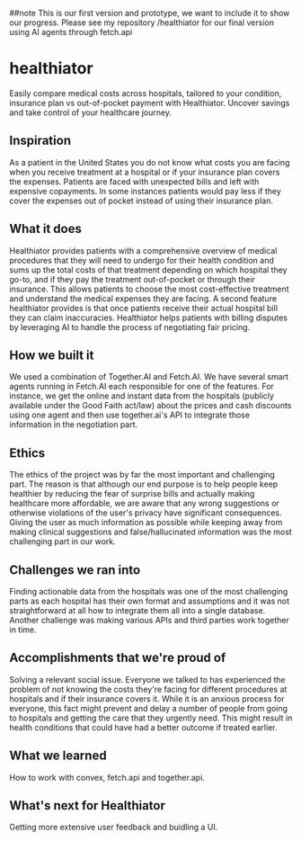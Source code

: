 ##note 
This is our first version and prototype, we want to include it to show our progress.
Please see my repository /healthiator for our final version using AI agents through fetch.api

# healthiator
Easily compare medical costs across hospitals, tailored to your condition, insurance plan vs out-of-pocket payment with Healthiator. Uncover savings and take control of your healthcare journey.

## Inspiration
As a patient in the United States you do not know what costs you are facing when you receive treatment at a hospital or if your insurance plan covers the expenses. Patients are faced with unexpected bills and left with expensive copayments. In some instances patients would pay less if they cover the expenses out of pocket instead of using their insurance plan.

## What it does
Healthiator provides patients with a comprehensive overview of medical procedures that they will need to undergo for their health condition and sums up the total costs of that treatment depending on which hospital they go-to, and if they pay the treatment out-of-pocket or through their insurance. 
This allows patients to choose the most cost-effective treatment and understand the medical expenses they are facing. A second feature healthiator provides is that once patients receive their actual hospital bill they can claim inaccuracies. Healthiator helps patients with billing disputes by leveraging AI to handle the process of negotiating fair pricing. 

## How we built it
We used a combination of Together.AI and Fetch.AI. We have several smart agents running in Fetch.AI each responsible for one of the features. For instance, we get the online and instant data from the hospitals (publicly available under the Good Faith act/law) about the prices and cash discounts using one agent and then use together.ai's API to integrate those information in the negotiation part.

## Ethics
The ethics of the project was by far the most important and challenging part. The reason is that although our end purpose is to help people keep healthier by reducing the fear of surprise bills and actually making healthcare more affordable, we are aware that any wrong suggestions or otherwise violations of the user's privacy have significant consequences. Giving the user as much information as possible while keeping away from making clinical suggestions and false/hallucinated information was the most challenging part in our work.

## Challenges we ran into
Finding actionable data from the hospitals was one of the most challenging parts as each hospital has their own format and assumptions and it was not straightforward at all how to integrate them all into a single database. Another challenge was making various APIs and third parties work together in time.

## Accomplishments that we're proud of
Solving a relevant social issue. Everyone we talked to has experienced the problem of not knowing the costs they're facing for different procedures at hospitals and if their insurance covers it. While it is an anxious process for everyone, this fact might prevent and delay a number of people from going to hospitals and getting the care that they urgently need. This might result in health conditions that could have had a better outcome if treated earlier.

## What we learned
How to work with convex, fetch.api and together.api. 

## What's next for Healthiator
Getting more extensive user feedback and buidling a UI.
